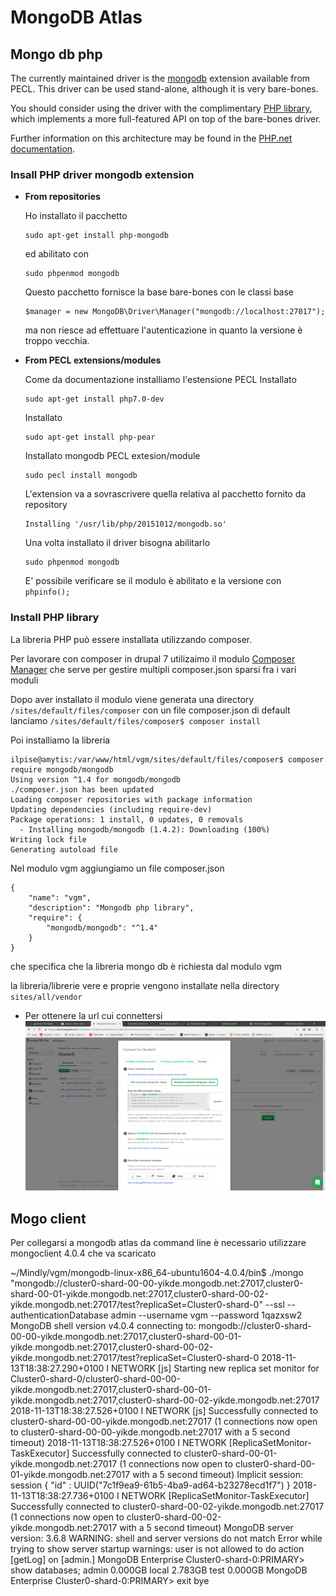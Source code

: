 # MongoDB Atlas
## Mongo db php
The currently maintained driver is the [mongodb](https://pecl.php.net/package/mongodb) extension available from PECL.
This driver can be used stand-alone, although it is very bare-bones.

You should consider using the driver with the complimentary [PHP library](https://github.com/mongodb/mongo-php-library), which implements a more full-featured API on top of the bare-bones driver.

Further information on this architecture may be found in the [PHP.net documentation](http://php.net/manual/en/mongodb.overview.php).

### Insall PHP driver mongodb extension

- **From repositories**

  Ho installato il pacchetto
  ```
  sudo apt-get install php-mongodb
  ```

  ed abilitato con
  ```
  sudo phpenmod mongodb
  ```

  Questo pacchetto fornisce la base bare-bones con le classi base
  ```
  $manager = new MongoDB\Driver\Manager("mongodb://localhost:27017");
  ```
  ma non riesce ad effettuare l'autenticazione in quanto la versione è troppo vecchia.

- **From PECL extensions/modules**

  Come da documentazione installiamo l'estensione PECL
  Installato
  ```
  sudo apt-get install php7.0-dev
  ```
  Installato
  ```
  sudo apt-get install php-pear
  ```
  Installato mongodb PECL extesion/module
  ```
  sudo pecl install mongodb
  ```
  L'extension va a sovrascrivere quella relativa al pacchetto fornito da repository
  ```
  Installing '/usr/lib/php/20151012/mongodb.so'
  ```

  Una volta installato il driver bisogna abilitarlo
  ```
  sudo phpenmod mongodb
  ```
  E' possibile verificare se il modulo è abilitato e la versione con `phpinfo();`

### Install PHP library
La libreria PHP può essere installata utilizzando composer.

Per lavorare con composer in drupal 7 utilizaimo il modulo [Composer Manager](https://www.drupal.org/project/composer_manager) che serve per gestire multipli composer.json sparsi fra i vari moduli

Dopo aver installato il modulo viene generata una directory `/sites/default/files/composer` con un file composer.json di default lanciamo
`/sites/default/files/composer$ composer install`

Poi installiamo la libreria
```
ilpise@amytis:/var/www/html/vgm/sites/default/files/composer$ composer require mongodb/mongodb
Using version ^1.4 for mongodb/mongodb
./composer.json has been updated
Loading composer repositories with package information
Updating dependencies (including require-dev)
Package operations: 1 install, 0 updates, 0 removals
  - Installing mongodb/mongodb (1.4.2): Downloading (100%)         
Writing lock file
Generating autoload file
```

Nel modulo vgm aggiungiamo un file composer.json
```
{
    "name": "vgm",
    "description": "Mongodb php library",
    "require": {
        "mongodb/mongodb": "^1.4"
    }
}
```
che specifica che la libreria mongo db è richiesta dal modulo vgm

la libreria/librerie vere e proprie vengono installate nella directory `sites/all/vendor`

- Per ottenere la url cui connettersi
![Get MongoDB Atlas connection uri](./img/connect_uri_mongodb_atlas.png)


## Mogo client
Per collegarsi a mongodb atlas da command line è necessario utilizzare mongoclient 4.0.4 che va scaricato

~/Mindly/vgm/mongodb-linux-x86_64-ubuntu1604-4.0.4/bin$ ./mongo "mongodb://cluster0-shard-00-00-yikde.mongodb.net:27017,cluster0-shard-00-01-yikde.mongodb.net:27017,cluster0-shard-00-02-yikde.mongodb.net:27017/test?replicaSet=Cluster0-shard-0" --ssl --authenticationDatabase admin --username vgm --password 1qazxsw2
MongoDB shell version v4.0.4
connecting to: mongodb://cluster0-shard-00-00-yikde.mongodb.net:27017,cluster0-shard-00-01-yikde.mongodb.net:27017,cluster0-shard-00-02-yikde.mongodb.net:27017/test?replicaSet=Cluster0-shard-0
2018-11-13T18:38:27.290+0100 I NETWORK  [js] Starting new replica set monitor for Cluster0-shard-0/cluster0-shard-00-00-yikde.mongodb.net:27017,cluster0-shard-00-01-yikde.mongodb.net:27017,cluster0-shard-00-02-yikde.mongodb.net:27017
2018-11-13T18:38:27.526+0100 I NETWORK  [js] Successfully connected to cluster0-shard-00-00-yikde.mongodb.net:27017 (1 connections now open to cluster0-shard-00-00-yikde.mongodb.net:27017 with a 5 second timeout)
2018-11-13T18:38:27.526+0100 I NETWORK  [ReplicaSetMonitor-TaskExecutor] Successfully connected to cluster0-shard-00-01-yikde.mongodb.net:27017 (1 connections now open to cluster0-shard-00-01-yikde.mongodb.net:27017 with a 5 second timeout)
Implicit session: session { "id" : UUID("7c1f9ea9-61b5-4ba9-ad64-b23278ecd1f7") }
2018-11-13T18:38:27.736+0100 I NETWORK  [ReplicaSetMonitor-TaskExecutor] Successfully connected to cluster0-shard-00-02-yikde.mongodb.net:27017 (1 connections now open to cluster0-shard-00-02-yikde.mongodb.net:27017 with a 5 second timeout)
MongoDB server version: 3.6.8
WARNING: shell and server versions do not match
Error while trying to show server startup warnings: user is not allowed to do action [getLog] on [admin.]
MongoDB Enterprise Cluster0-shard-0:PRIMARY> show databases;
admin  0.000GB
local  2.783GB
test   0.000GB
MongoDB Enterprise Cluster0-shard-0:PRIMARY> exit
bye
